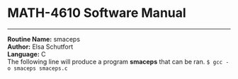 # MATH-4610 Software Manual
---
**Routine Name:** smaceps <br>
**Author:** Elsa Schutfort <br>
**Language:** C <br>
The following line will produce a program **smaceps** that can be ran.
``$ gcc -o smaceps smaceps.c``

